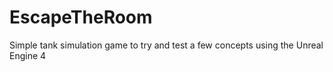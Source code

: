 # EscapeTheRoom

Simple tank simulation game to try and test a few concepts using the Unreal Engine 4
